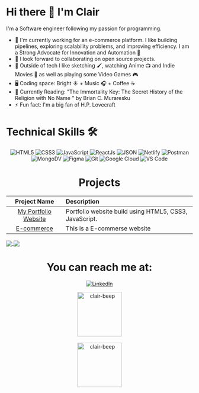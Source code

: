 <h1>Hi there 👋 I'm Clair</h1>
<p>I'm a Software engineer following my passion for programming.
</p>
<ul>
    <li>🏦 I'm currently working for an e-commerce platform. I like building pipelines, exploring scalability problems, and improving efficiency. I am a Strong Advocate for  Innovation and Automation 🤖</li>
    <li>👯 I look forward to collaborating on open source projects.
    </li>
    <li>🌌 Outside of tech I like sketching 🖌️, watching Anime 📺 and   Indie Movies 🎥 as well as playing some Video Games 🎮
    </li>
    <li>🖥️ Coding space: Bright ☀️ + Music 🎧 + Coffee ☕️
    </li>
    <li>📖 Currently Reading: "The Immortality Key: The Secret History of the Religion with No Name " by  Brian C. Muraresku 
    </li>
    <li>⚡️ Fun fact: I'm a big fan of H.P. Lovecraft
    </li>
</ul>

<h1>Technical Skills 🛠</h1>
   
<p align="center"> 
<img alt="HTML5" src="https://img.shields.io/badge/html5-%23E34F26.svg?&style=for-the-badge&logo=html5&logoColor=white" />
 <img alt="CSS3" src="https://img.shields.io/badge/css3-%231572B6.svg?&style=for-the-badge&logo=css3&logoColor=white" />
 <img alt="JavaScript" src="https://img.shields.io/badge/javascript-%23323330.svg?&style=for-the-badge&logo=javascript&logoColor=%23F7DF1E" />
    <img alt="ReactJs" src="https://img.shields.io/badge/React-20232A?style=for-the-badge&logo=react&logoColor=61DAFB" />
       <img alt="JSON" src="https://img.shields.io/badge/json-5E5C5C?style=for-the-badge&logo=json&logoColor=white" />
   <img alt="Netlify" src="https://img.shields.io/badge/Netlify-00C7B7?style=for-the-badge&logo=netlify&logoColor=white" />
   <img alt="Postman" src="https://img.shields.io/badge/Postman-FF6C37?style=for-the-badge&logo=Postman&logoColor=white" />
   <img alt="MongoDV" src="https://img.shields.io/badge/MongoDB-4EA94B?style=for-the-badge&logo=mongodb&logoColor=white" />
    <img alt="Figma" src="https://img.shields.io/badge/Figma-F24E1E?style=for-the-badge&logo=figma&logoColor=white" />
    <img alt="Git" src="https://img.shields.io/badge/Git-F05032?style=for-the-badge&logo=git&logoColor=white" />
    <img alt="Google Cloud" src="https://img.shields.io/badge/Google_Cloud-4285F4?style=for-the-badge&logo=google-cloud&logoColor=white" />
    <img alt="VS Code" src="https://img.shields.io/badge/Visual_Studio_Code-0078D4?style=for-the-badge&logo=visual%20studio%20code&logoColor=white" />
</p>

<h1 align="center">Projects</h1>




| Project Name      | Description | 
| :---:        |    :----   |  
| [My Portfolio Website](https://github.com)     | Portfolio website build using HTML5, CSS3, JavaScript. 
| [E-commerce](https://github.com)   | This is a E-commerse website 
 

<a href="https://github.com" target="_blank">
 <img align="center" src="https://img.shields.io/badge/Future%20Learn-000000?style=for-the-badge&logo=futurelearn&logoColor=white" />
</a>
<a href="https://github.com" target="_blank">
 <img align="center" src="https://img.shields.io/badge/Future%20Learn-000000?style=for-the-badge&logo=futurelearn&logoColor=white" />
</a>
<div align="center">

<h1 align="center">You can reach me at:</h1>

<div align="center">


<a  href="https://www.linkedin.com/in/clair-mateus/" target="_blank"><img alt="LinkedIn" src="https://img.shields.io/badge/linkedin%20-%230077B5.svg?&style=for-the-badge&logo=linkedin&logoColor=white" /></a>




</div>

<div align="center">
  <img src="https://github-readme-streak-stats.herokuapp.com?user=clair-beep&theme=chartreuse-dark&date_format=M%20j%5B%2C%20Y%5D"  alt="clair-beep" height="120px" />
    <br></br>
 <img src="https://github-readme-stats.vercel.app/api/top-langs?username=clair-beep&show_icons=true&locale=en&layout=compact&theme=chartreuse-dark" alt="clair-beep" height="120px"/>
  </div>
